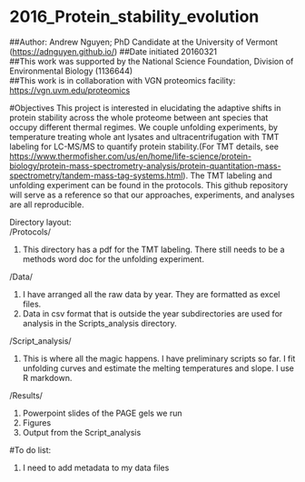 # 2016_Protein_stability_evolution
##Author: Andrew Nguyen; PhD Candidate at the University of Vermont (https://adnguyen.github.io/)
##Date initiated 20160321      
##This work was supported by the National Science Foundation, Division of
Environmental Biology (1136644)      
##This work is in collaboration with VGN proteomics facility: https://vgn.uvm.edu/proteomics


#Objectives
This project is interested in elucidating the adaptive shifts in protein stability across the whole proteome between ant species that occupy different thermal regimes. We couple unfolding experiments, by temperature treating whole ant lysates and ultracentrifugation with TMT labeling for LC-MS/MS to quantify protein stability.(For TMT details, see https://www.thermofisher.com/us/en/home/life-science/protein-biology/protein-mass-spectrometry-analysis/protein-quantitation-mass-spectrometry/tandem-mass-tag-systems.html). The TMT labeling and unfolding experiment can be found in the protocols. This github repository will serve as a reference so that our approaches, experiments, and analyses are all reproducible. 

Directory layout:    
/Protocols/    
1) This directory has a pdf for the TMT labeling. There still needs to be a methods word doc for the unfolding experiment.


/Data/     
1) I have arranged all the raw data by year. They are formatted as excel files.      
2) Data in csv format that is  outside the year subdirectories are used for analysis in the Scripts_analysis directory. 

/Script_analysis/    
1) This is where all the magic happens. I have preliminary scripts so far. I fit unfolding curves and estimate the melting temperatures and slope. I use R markdown. 

/Results/    
1) Powerpoint slides of the PAGE gels we run    
2) Figures    
3) Output from the Script_analysis    

#To do list:      
1) I need to add metadata to my data files 
